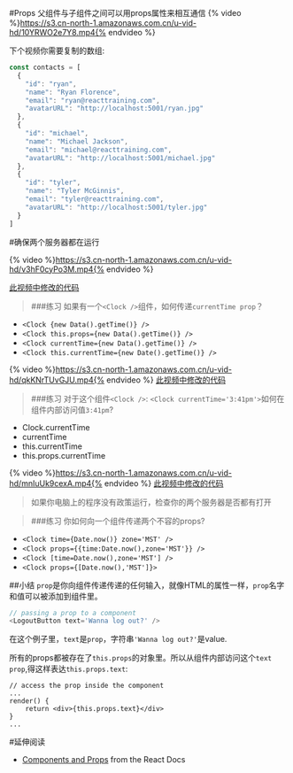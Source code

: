 #Props
父组件与子组件之间可以用props属性来相互通信
{% video %}https://s3.cn-north-1.amazonaws.com.cn/u-vid-hd/10YRWO2e7Y8.mp4{% endvideo %}

下个视频你需要复制的数组:
```js
const contacts = [
  {
    "id": "ryan",
    "name": "Ryan Florence",
    "email": "ryan@reacttraining.com",
    "avatarURL": "http://localhost:5001/ryan.jpg"
  },
  {
    "id": "michael",
    "name": "Michael Jackson",
    "email": "michael@reacttraining.com",
    "avatarURL": "http://localhost:5001/michael.jpg"
  },
  {
    "id": "tyler",
    "name": "Tyler McGinnis",
    "email": "tyler@reacttraining.com",
    "avatarURL": "http://localhost:5001/tyler.jpg"
  }
]
```
#确保两个服务器都在运行

{% video %}https://s3.cn-north-1.amazonaws.com.cn/u-vid-hd/v3hF0cyPo3M.mp4{% endvideo %}

[此视频中修改的代码](https://github.com/udacity/reactnd-contacts-complete/commit/664306f50a05aafe47f4109860e00593fcbf0321)

>###练习
 如果有一个`<Clock />`组件，如何传递`currentTime prop`？
 - `<Clock {new Data().getTime()} />`
 - `<Clock this.props={new Data().getTime()} />`
 - `<Clock currentTime={new Data().getTime()} />`
 - `<Clock this.currentTime={new Date().getTime()} />`
 

{% video %}https://s3.cn-north-1.amazonaws.com.cn/u-vid-hd/qkKNrTUvGJU.mp4{% endvideo %}
[此视频中修改的代码](https://github.com/udacity/reactnd-contacts-complete/commit/eaa138af7d992f05449f524d514ac4224f736ae4)

>###练习
对于这个组件`<Clock />`:
`<Clock currentTime='3:41pm'>`如何在组件内部访问值`3:41pm`?
- Clock.currentTime
- currentTime
- this.currentTime
- this.props.currentTime

{% video %}https://s3.cn-north-1.amazonaws.com.cn/u-vid-hd/mnIuUk9cexA.mp4{% endvideo %}
[此视频中修改的代码](https://github.com/udacity/reactnd-contacts-complete/commit/43add2a640214483b00d9ca491990bb86104501e)

>如果你电脑上的程序没有政策运行，检查你的两个服务器是否都有打开

>###练习
 你如何向一个组件传递两个不容的props?
 - `<Clock time={Date.now()} zone='MST' />`
 - `<Clock props={{time:Date.now(),zone='MST'}} />`
 - `<Clock [time=Date.now(),zone='MST'] />`
 - `<Clock props={[Date.now(),'MST']}>`

##小结
`prop`是你向组件传递传递的任何输入，就像HTML的属性一样，`prop`名字和值可以被添加到组件里。

```js
// passing a prop to a component
<LogoutButton text='Wanna log out?' />
```
在这个例子里，`text`是`prop`，字符串`'Wanna log out?'`是value.

所有的props都被存在了`this.props`的对象里。所以从组件内部访问这个`text prop`,得这样表达`this.props.text`:

```
// access the prop inside the component
...
render() {
    return <div>{this.props.text}</div>
}
...
```

#延伸阅读
- [Components and Props](https://facebook.github.io/react/docs/components-and-props.html) from the React Docs